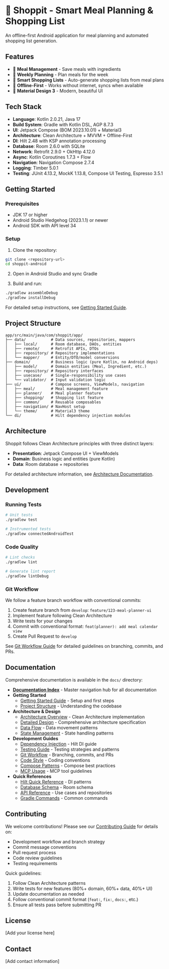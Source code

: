 # 🛒 Shoppit - Smart Meal Planning & Shopping List

An offline-first Android application for meal planning and automated shopping list generation.

## Features

- 📝 **Meal Management** - Save meals with ingredients
- 📅 **Weekly Planning** - Plan meals for the week
- 🛒 **Smart Shopping Lists** - Auto-generate shopping lists from meal plans
- 📱 **Offline-First** - Works without internet, syncs when available
- 🎨 **Material Design 3** - Modern, beautiful UI

## Tech Stack

- **Language**: Kotlin 2.0.21, Java 17
- **Build System**: Gradle with Kotlin DSL, AGP 8.7.3
- **UI**: Jetpack Compose (BOM 2023.10.01) + Material3
- **Architecture**: Clean Architecture + MVVM + Offline-First
- **DI**: Hilt 2.48 with KSP annotation processing
- **Database**: Room 2.6.0 with SQLite
- **Network**: Retrofit 2.9.0 + OkHttp 4.12.0
- **Async**: Kotlin Coroutines 1.7.3 + Flow
- **Navigation**: Navigation Compose 2.7.4
- **Logging**: Timber 5.0.1
- **Testing**: JUnit 4.13.2, MockK 1.13.8, Compose UI Testing, Espresso 3.5.1

## Getting Started

### Prerequisites

- JDK 17 or higher
- Android Studio Hedgehog (2023.1.1) or newer
- Android SDK with API level 34

### Setup

1. Clone the repository:
```bash
git clone <repository-url>
cd shoppit-android
```

2. Open in Android Studio and sync Gradle

3. Build and run:
```bash
./gradlew assembleDebug
./gradlew installDebug
```

For detailed setup instructions, see [Getting Started Guide](docs/guides/getting-started.md).

## Project Structure

```
app/src/main/java/com/shoppit/app/
├── data/           # Data sources, repositories, mappers
│   ├── local/      # Room database, DAOs, entities
│   ├── remote/     # Retrofit APIs, DTOs
│   ├── repository/ # Repository implementations
│   └── mapper/     # Entity/DTO/model conversions
├── domain/         # Business logic (pure Kotlin, no Android deps)
│   ├── model/      # Domain entities (Meal, Ingredient, etc.)
│   ├── repository/ # Repository interfaces
│   ├── usecase/    # Single-responsibility use cases
│   └── validator/  # Input validation logic
├── ui/             # Compose screens, ViewModels, navigation
│   ├── meal/       # Meal management feature
│   ├── planner/    # Meal planner feature
│   ├── shopping/   # Shopping list feature
│   ├── common/     # Reusable composables
│   ├── navigation/ # NavHost setup
│   └── theme/      # Material3 theme
└── di/             # Hilt dependency injection modules
```

## Architecture

Shoppit follows Clean Architecture principles with three distinct layers:

- **Presentation**: Jetpack Compose UI + ViewModels
- **Domain**: Business logic and entities (pure Kotlin)
- **Data**: Room database + repositories

For detailed architecture information, see [Architecture Documentation](docs/architecture/overview.md).

## Development

### Running Tests

```bash
# Unit tests
./gradlew test

# Instrumented tests
./gradlew connectedAndroidTest
```

### Code Quality

```bash
# Lint checks
./gradlew lint

# Generate lint report
./gradlew lintDebug
```

### Git Workflow

We follow a feature branch workflow with conventional commits:

1. Create feature branch from `develop`: `feature/123-meal-planner-ui`
2. Implement feature following Clean Architecture
3. Write tests for your changes
4. Commit with conventional format: `feat(planner): add meal calendar view`
5. Create Pull Request to `develop`

See [Git Workflow Guide](docs/guides/git-workflow.md) for detailed guidelines on branching, commits, and PRs.

## Documentation

Comprehensive documentation is available in the `docs/` directory:

- **[Documentation Index](docs/INDEX.md)** - Master navigation hub for all documentation
- **Getting Started**
  - [Getting Started Guide](docs/guides/getting-started.md) - Setup and first steps
  - [Project Structure](docs/architecture/overview.md) - Understanding the codebase
- **Architecture & Design**
  - [Architecture Overview](docs/architecture/overview.md) - Clean Architecture implementation
  - [Detailed Design](docs/architecture/detailed-design.md) - Comprehensive architecture specification
  - [Data Flow](docs/architecture/data-flow.md) - Data movement patterns
  - [State Management](docs/architecture/state-management.md) - State handling patterns
- **Development Guides**
  - [Dependency Injection](docs/guides/dependency-injection.md) - Hilt DI guide
  - [Testing Guide](docs/guides/testing.md) - Testing strategies and patterns
  - [Git Workflow](docs/guides/git-workflow.md) - Branching, commits, and PRs
  - [Code Style](docs/guides/code-style.md) - Coding conventions
  - [Compose Patterns](docs/guides/compose-patterns.md) - Compose best practices
  - [MCP Usage](docs/guides/mcp-usage.md) - MCP tool guidelines
- **Quick References**
  - [Hilt Quick Reference](docs/reference/hilt-quick-reference.md) - DI patterns
  - [Database Schema](docs/reference/database-schema.md) - Room schema
  - [API Reference](docs/reference/api-reference.md) - Use cases and repositories
  - [Gradle Commands](docs/reference/gradle-commands.md) - Common commands

## Contributing

We welcome contributions! Please see our [Contributing Guide](CONTRIBUTING.md) for details on:

- Development workflow and branch strategy
- Commit message conventions
- Pull request process
- Code review guidelines
- Testing requirements

Quick guidelines:
1. Follow Clean Architecture patterns
2. Write tests for new features (80%+ domain, 60%+ data, 40%+ UI)
3. Update documentation as needed
4. Follow conventional commit format (`feat:`, `fix:`, `docs:`, etc.)
5. Ensure all tests pass before submitting PR

## License

[Add your license here]

## Contact

[Add contact information]
